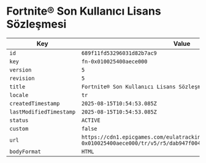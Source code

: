 # Fortnite® Son Kullanıcı Lisans Sözleşmesi

| Key | Value |
| --- | ----- |
| `id` | `689f11fd53296031d82b7ac9` |
| `key` | `fn-0x010025400aece000` |
| `version` | `5` |
| `revision` | `5` |
| `title` | `Fortnite® Son Kullanıcı Lisans Sözleşmesi` |
| `locale` | `tr` |
| `createdTimestamp` | `2025-08-15T10:54:53.085Z` |
| `lastModifiedTimestamp` | `2025-08-15T10:54:53.085Z` |
| `status` | `ACTIVE` |
| `custom` | `false` |
| `url` | `https://cdn1.epicgames.com/eulatracking-download/fn-0x010025400aece000/tr/v5/r5/dab947f00471d68a38393cae49d879a1.pdf` |
| `bodyFormat` | `HTML` |
